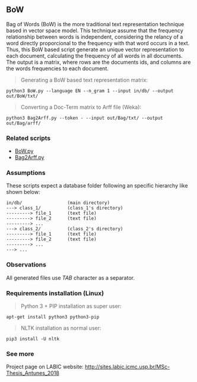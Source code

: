 ## BoW
Bag of Words (BoW) is the more traditional text representation technique based in vector space model. This technique assume that the frequency relationship between words is independent, considering the relancy of a word directly proporcional to the frequency with that word occurs in a text. Thus, this BoW based script generate an unique vector representation to each document, calculating the frequency of all words in all documents. The output is a matrix, where rows are the documents ids, and columns are the words frequencies to each document.
> Generating a BoW based text representation matrix:
```
python3 BoW.py --language EN --n_gram 1 --input in/db/ --output out/BoW/txt/
```
> Converting a Doc-Term matrix to Arff file (Weka):
```
python3 Bag2Arff.py --token - --input out/Bag/txt/ --output out/Bag/arff/
```


### Related scripts
* [BoW.py](https://github.com/joao8tunes/BoW/blob/master/BoW.py)
* [Bag2Arff.py](https://github.com/joao8tunes/Bag2Arff/blob/master/Bag2Arff.py)


### Assumptions
These scripts expect a database folder following an specific hierarchy like shown below:
```
in/db/                 (main directory)
---> class_1/          (class_1's directory)
---------> file_1      (text file)
---------> file_2      (text file)
---------> ...
---> class_2/          (class_2's directory)
---------> file_1      (text file)
---------> file_2      (text file)
---------> ...
---> ...
```


### Observations
All generated files use *TAB* character as a separator.


### Requirements installation (Linux)
> Python 3 + PIP installation as super user:
```
apt-get install python3 python3-pip
```
> NLTK installation as normal user:
```
pip3 install -U nltk
```


### See more
Project page on LABIC website: http://sites.labic.icmc.usp.br/MSc-Thesis_Antunes_2018

